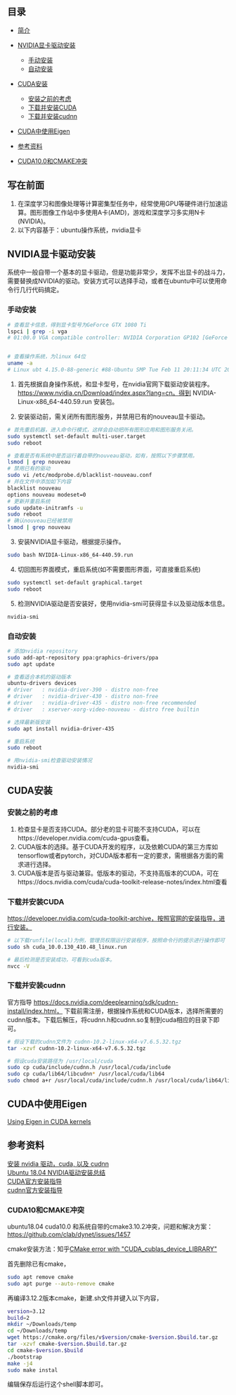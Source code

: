 ## 目录
* [简介](#写在前面)
* [NVIDIA显卡驱动安装](#NVIDIA显卡驱动安装)
  * [手动安装](#手动安装)
  * [自动安装](#自动安装)
* [CUDA安装](#CUDA安装)
  * [安装之前的考虑](#安装之前的考虑)
  * [下载并安装CUDA](#下载并安装CUDA)
  * [下载并安装cudnn](#下载并安装cudnn)
* [CUDA中使用Eigen](#CUDA中使用Eigen)
* [参考资料](#参考资料)

* [CUDA10.0和CMAKE冲突](CUDA10和CMAKE冲突)



## 写在前面
1. 在深度学习和图像处理等计算密集型任务中，经常使用GPU等硬件进行加速运算。图形图像工作站中多使用A卡(AMD)，游戏和深度学习多实用N卡(NVIDIA)。
2. 以下内容基于：ubuntu操作系统，nvidia显卡

## NVIDIA显卡驱动安装
系统中一般自带一个基本的显卡驱动，但是功能非常少，发挥不出显卡的战斗力，需要替换成NVIDIA的驱动。安装方式可以选择手动，或者在ubuntu中可以使用命令行几行代码搞定。

### 手动安装

```bash
# 查看显卡信息，得到显卡型号为GeForce GTX 1080 Ti
lspci | grep -i vga
# 01:00.0 VGA compatible controller: NVIDIA Corporation GP102 [GeForce GTX 1080 Ti] (rev a1) 


# 查看操作系统，为linux 64位
uname -a
# Linux ubt 4.15.0-88-generic #88-Ubuntu SMP Tue Feb 11 20:11:34 UTC 2020 x86_64 x86_64 x86_64 GNU/Linux
```

1. 首先根据自身操作系统，和显卡型号，在nvidia官网下载驱动安装程序。https://www.nvidia.cn/Download/index.aspx?lang=cn。得到 NVIDIA-Linux-x86_64-440.59.run 安装包。

2. 安装驱动前，需关闭所有图形服务，并禁用已有的nouveau显卡驱动。
```bash
# 首先重启机器，进入命令行模式，这样会自动把所有图形应用和图形服务关闭。
sudo systemctl set-default multi-user.target 
sudo reboot

# 查看是否有系统中是否运行着自带的nouveau驱动，如有，按照以下步骤禁用。
lsmod | grep nouveau
# 禁用已有的驱动
sudo vi /etc/modprobe.d/blacklist-nouveau.conf
# 并在文件中添加如下内容
blacklist nouveau
options nouveau modeset=0
# 更新并重启系统
sudo update-initramfs -u
sudo reboot
# 确认nouveau已经被禁用
lsmod | grep nouveau
```
3. 安装NVIDIA显卡驱动，根据提示操作。
```bash
sudo bash NVIDIA-Linux-x86_64-440.59.run
```

4. 切回图形界面模式，重启系统(如不需要图形界面，可直接重启系统)
```bash
sudo systemctl set-default graphical.target
sudo reboot
```

5. 检测NVIDIA驱动是否安装好，使用nvidia-smi可获得显卡以及驱动版本信息。
```bash
nvidia-smi
```

### 自动安装
```bash
# 添加nvidia repository
sudo add-apt-repository ppa:graphics-drivers/ppa
sudo apt update

# 查看适合本机的驱动版本
ubuntu-drivers devices
# driver   : nvidia-driver-390 - distro non-free
# driver   : nvidia-driver-430 - distro non-free
# driver   : nvidia-driver-435 - distro non-free recommended
# driver   : xserver-xorg-video-nouveau - distro free builtin

# 选择最新版安装
sudo apt install nvidia-driver-435

# 重启系统
sudo reboot

# 用nvidia-smi检查驱动安装情况
nvidia-smi
```

## CUDA安装

### 安装之前的考虑
1. 检查显卡是否支持CUDA。部分老的显卡可能不支持CUDA，可以在https://developer.nvidia.com/cuda-gpus查看。
2. CUDA版本的选择。基于CUDA开发的程序，以及依赖CUDA的第三方库如tensorflow或者pytorch，对CUDA版本都有一定的要求，需根据各方面的需求进行选择。
3. CUDA版本是否与驱动兼容。低版本的驱动，不支持高版本的CUDA，可在https://docs.nvidia.com/cuda/cuda-toolkit-release-notes/index.html查看

### 下载并安装CUDA
https://developer.nvidia.com/cuda-toolkit-archive，按照官网的安装指导，进行安装。


```bash
# 以下载runfile(local)为例，管理员权限运行安装程序，按照命令行的提示进行操作即可
sudo sh cuda_10.0.130_410.48_linux.run

# 最后检测是否安装成功，可看到cuda版本。
nvcc -V
```

### 下载并安装cudnn
官方指导 https://docs.nvidia.com/deeplearning/sdk/cudnn-install/index.html， 下载前需注册，根据操作系统和CUDA版本，选择所需要的cudnn版本。下载后解压，将cudnn.h和cudnn.so复制到cuda相应的目录下即可。
```bash
# 假设下载的cudnn文件为 cudnn-10.2-linux-x64-v7.6.5.32.tgz
tar -xzvf cudnn-10.2-linux-x64-v7.6.5.32.tgz

# 假设cuda安装路径为 /usr/local/cuda
sudo cp cuda/include/cudnn.h /usr/local/cuda/include
sudo cp cuda/lib64/libcudnn* /usr/local/cuda/lib64
sudo chmod a+r /usr/local/cuda/include/cudnn.h /usr/local/cuda/lib64/libcudnn*
```

## CUDA中使用Eigen

[Using Eigen in CUDA kernels](#https://eigen.tuxfamily.org/dox-devel/TopicCUDA.html)



## 参考资料
[安装 nvidia 驱动，cuda, 以及 cudnn](https://www.jianshu.com/p/fc5edbd6f480)  
[Ubuntu 18.04 NVIDIA驱动安装总结](https://blog.csdn.net/tjuyanming/article/details/80862290)  
[CUDA官方安装指导](https://developer.nvidia.com/cuda-toolkit-archive)  
[cudnn官方安装指导](https://docs.nvidia.com/deeplearning/sdk/cudnn-install/index.html)  

### CUDA10和CMAKE冲突
ubuntu18.04 cuda10.0 和系统自带的cmake3.10.2冲突，问题和解决方案：https://github.com/clab/dynet/issues/1457

cmake安装方法：知乎[CMake error with "CUDA_cublas_device_LIBRARY"](https://zhuanlan.zhihu.com/p/112466464)

首先删除已有cmake，
```bash
sudo apt remove cmake 
sudo apt purge --auto-remove cmake
```
再编译3.12.2版本cmake，新建.sh文件并键入以下内容，
```bash
version=3.12
build=2
mkdir ~/Downloads/temp
cd ~/Downloads/temp
wget https://cmake.org/files/v$version/cmake-$version.$build.tar.gz
tar -xzvf cmake-$version.$build.tar.gz
cd cmake-$version.$build
./bootstrap
make -j4
sudo make instal
```
编辑保存后运行这个shell脚本即可。
